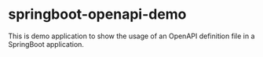 # springboot-openapi-demo
This is demo application to show the usage of an OpenAPI definition file in a SpringBoot application.
